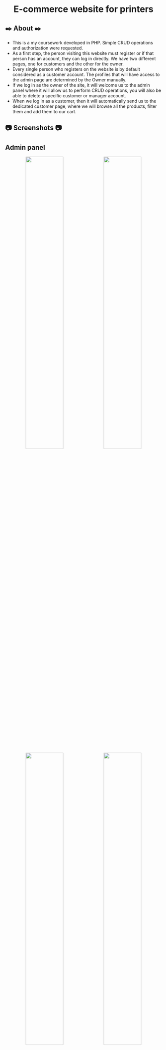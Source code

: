 <h1 align="center">E-commerce website for printers</h1>

## :black_nib: About :black_nib: ##
* This is a my coursework developed in PHP. Simple CRUD operations and authorization were requested.
* As a first step, the person visiting this website must register or if that person has an account, they can log in directly. We have two different pages, one for customers and the other for the owner.
* Every single person who registers on the website is by default considered as a customer account. The profiles that will have access to the admin page are determined by the Owner manually.
* If we log in as the owner of the site, it will welcome us to the admin panel where it will allow us to perform CRUD operations, you will also be able to delete a specific customer or manager account.
* When we log in as a customer, then it will automatically send us to the dedicated customer page, where we will browse all the products, filter them and add them to our cart.

## :camera: Screenshots :camera: ##

## Admin panel

<div align="center">
<img width="49%" src="https://user-images.githubusercontent.com/78959562/195587629-5f0476dc-0a62-4975-b86e-afeb7899bca1.png"/> <img width="49%" src="https://user-images.githubusercontent.com/78959562/195590512-4c281bdb-54e4-49bd-8a81-7071feb00e84.png"/>
</div>

<div align="center">
<img width="49%" src="https://user-images.githubusercontent.com/78959562/195587666-3ec74fb3-f4ff-4cc4-a55d-9f05c9781667.png"/> <img width="49%" src="https://user-images.githubusercontent.com/78959562/195587654-134f8d41-7b99-4a15-9f7d-f749415670b3.png"/>
</div>

<div align="center">
<img width="98.5%" src="https://user-images.githubusercontent.com/78959562/195587693-6e9a92a0-34c7-4946-8f14-d954a310fffb.png"/>
</div>

## User page

<div align="center">
<img width="49%" src="https://user-images.githubusercontent.com/78959562/195592445-886f9dc8-2e90-4264-8199-2fe3bee201d6.png"/> <img width="49%" src="https://user-images.githubusercontent.com/78959562/195595564-3cbc601d-8227-497a-9ef9-97b848d024e6.png"/>
</div>

<div align="center">
<img width="49%" src="https://user-images.githubusercontent.com/78959562/195592455-97ac5313-4884-4d57-a0d3-f4f98eaf4e1f.png"/> <img width="49%" src="https://user-images.githubusercontent.com/78959562/195592472-7fe9832b-9e79-4f57-a2e4-7f17cd180f64.png"/>
</div>

<div align="center">
<img width="98.5%" src="https://user-images.githubusercontent.com/78959562/195593315-b4bb52c7-1513-4730-8ce3-f81542ad256a.png"/>
</div>

## :books: Technologies and languages used :books: ##
* Visual Code
* XAMPP
* MySQL
* Javascript 
* PHP & CSS

## :pushpin: Libraries used :pushpin:
* ScrollReveal.js
